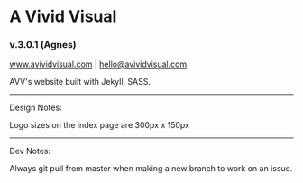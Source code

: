 # A Vivid Visual
### v.3.0.1 (Agnes)

www.avividvisual.com | hello@avividvisual.com

AVV's website built with Jekyll, SASS.


---
Design Notes:

Logo sizes on the index page are 300px x 150px


---
Dev Notes:

Always git pull from master when making a new branch to work on an issue.
